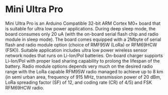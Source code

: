 # Mini Ultra Pro
Mini Ultra Pro is an Arduino Compatible 32-bit ARM Cortex M0+ board that is suitable for ultra low power applications. During deep sleep mode, the board consumes only 20 uA (with the on-board serial flash chip and radio module in sleep mode). The board comes equipped with a 2Mbyte of serial flash and radio module option (choice of RMF95W (LoRa) or RFM69HCW (FSK)). Suitable application includes ultra low power wireless sensor network nodes that runs on Li-Ion/Pol batteries. On-board charger supports Li-Ion/Pol with proper load sharing capability to prolong the lifespan of the battery. Radio module options depends very much on the desired radio range with the LoRa capable RFM95W radio managed to achieve up to 8 km (in semi urban area, frequency of 915 MHz, transmission power of 20 dBm, LoRa spreading factor (SF) of 12, and coding rate (CR) of 4/5) and FSK RFM69HCW radio.
